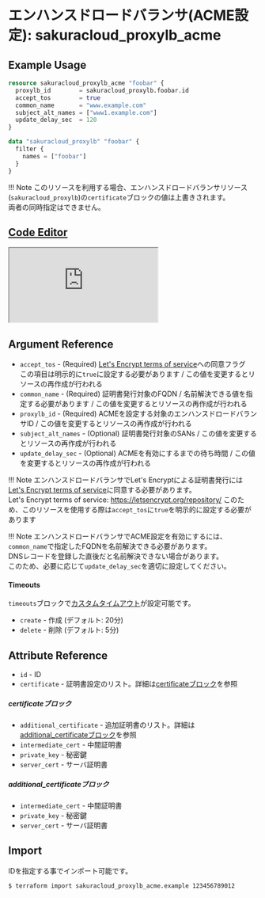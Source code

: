 # エンハンスドロードバランサ(ACME設定): sakuracloud_proxylb_acme

## Example Usage

```tf
resource sakuracloud_proxylb_acme "foobar" {
  proxylb_id        = sakuracloud_proxylb.foobar.id
  accept_tos        = true
  common_name       = "www.example.com"
  subject_alt_names = ["www1.example.com"]
  update_delay_sec  = 120
}

data "sakuracloud_proxylb" "foobar" {
  filter {
    names = ["foobar"]
  }
}
```

!!! Note
    このリソースを利用する場合、エンハンスドロードバランサリソース(`sakuracloud_proxylb`)の`certificate`ブロックの値は上書きされます。  
    両者の同時指定はできません。

<div class="editor">

<h2><a href="https://zouen-alpha.usacloud.jp/#resource/proxylb_acme" target="_blank" rel="noopener noreferrer">Code Editor</a></h2>

<iframe src="https://zouen-alpha.usacloud.jp/#resource/proxylb_acme"></iframe>

</div>

## Argument Reference

* `accept_tos` - (Required) [Let's Encrypt terms of service](https://letsencrypt.org/repository/)への同意フラグ  
この項目は明示的に`true`に設定する必要があります / この値を変更するとリソースの再作成が行われる
* `common_name` - (Required) 証明書発行対象のFQDN / 名前解決できる値を指定する必要があります / この値を変更するとリソースの再作成が行われる
* `proxylb_id` - (Required) ACMEを設定する対象のエンハンスドロードバランサID / この値を変更するとリソースの再作成が行われる
* `subject_alt_names` - (Optional) 証明書発行対象のSANs / この値を変更するとリソースの再作成が行われる
* `update_delay_sec` - (Optional) ACMEを有効にするまでの待ち時間 / この値を変更するとリソースの再作成が行われる

!!! Note
    エンハンスドロードバランサでLet's Encryptによる証明書発行には[Let's Encrypt terms of service](https://letsencrypt.org/repository/)に同意する必要があります。  
    Let's Encrypt terms of service: https://letsencrypt.org/repository/
    このため、このリソースを使用する際は`accept_tos`に`true`を明示的に設定する必要があります

!!! Note
    エンハンスドロードバランサでACME設定を有効にするには、`common_name`で指定したFQDNを名前解決できる必要があります。  
    DNSレコードを登録した直後だと名前解決できない場合があります。  
    このため、必要に応じて`update_delay_sec`を適切に設定してください。

#### Timeouts

`timeouts`ブロックで[カスタムタイムアウト](https://www.terraform.io/docs/configuration/resources.html#operation-timeouts)が設定可能です。  

* `create` - 作成 (デフォルト: 20分)
* `delete` - 削除 (デフォルト: 5分)

## Attribute Reference

* `id` - ID
* `certificate` - 証明書設定のリスト。詳細は[certificateブロック](#certificate)を参照

##### certificateブロック

* `additional_certificate` - 追加証明書のリスト。詳細は[additional_certificateブロック](#additional_certificate)を参照
* `intermediate_cert` - 中間証明書
* `private_key` - 秘密鍵
* `server_cert` - サーバ証明書

##### additional_certificateブロック

* `intermediate_cert` - 中間証明書
* `private_key` - 秘密鍵
* `server_cert` - サーバ証明書


## Import

IDを指定する事でインポート可能です。

```bash
$ terraform import sakuracloud_proxylb_acme.example 123456789012
```